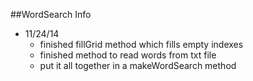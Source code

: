 ##WordSearch Info

- 11/24/14
  - finished fillGrid method which fills empty indexes
  - finished method to read words from txt file
  - put it all together in a makeWordSearch method

